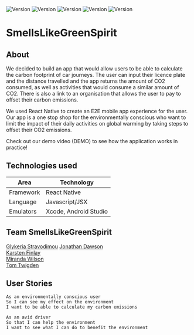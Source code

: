 <img  alt="Version"  src="https://img.shields.io/badge/version-1.0.0-brightgreen.svg?style=for-the-badge"  />

<img  alt="Version"  src="https://img.shields.io/badge/contributors-5-brightgreen?style=for-the-badge"  />

<img  alt="Version"  src="https://img.shields.io/badge/Maintained%3F-yes-brightgreen?style=for-the-badge"  />

<img  alt="Version"  src="https://img.shields.io/badge/yarn-1.22.10-brightgreen?style=for-the-badge"  />

<img  alt="Version"  src="https://img.shields.io/badge/yarn-1.22.10-brightgreen?style=for-the-badge"  />


# SmellsLikeGreenSpirit

## About

We decided to build an app that would allow users to be able to calculate the carbon footprint of car journeys. The user can input their licence plate and the distance travelled and the app returns the amount of CO2 consumed, as well as activities that would consume a similar amount of CO2. There is also a link to an organisation that allows the user to pay to offset their carbon emissions.

We used React Native to create an E2E mobile app experience for the user. Our app is a one stop shop for the environmentally conscious who want to limit the impact of their daily activities on global warming by taking steps to offset their CO2 emissions.

Check out our demo video (DEMO) to see how the application works in practice!

## Technologies used

Area | Technology
---- | ----
Framework | React Native
Language | Javascript/JSX
Emulators | Xcode, Android Studio

## Team SmellsLikeGreenSpirit

[Glykeria Stravodimou](https://github.com/GlykeriaStr)
[Jonathan Dawson](https://github.com/KarstenFinlay)  
[Karsten Finlay](https://github.com/bullhornfixie)  
[Miranda Wilson](https://github.com/mscwilson)  
[Tom Twigden](https://github.com/twigz826)

## User Stories
 ```
 As an environmentally conscious user
 So I can see my effect on the environment
 I want to be able to calculate my carbon emissions
 ```
 ```
 As an avid driver
 So that I can help the environment
 I want to see what I can do to benefit the environment
 ```

